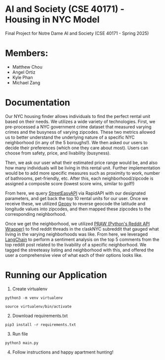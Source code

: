 # AI and Society (CSE 40171) - Housing in NYC Model
Final Project for Notre Dame AI and Society (CSE 40171 - Spring 2025)

# Members:
* Matthew Chou
* Angel Ortiz
* Kyle Phan
* Michael Zang

# Documentation

Our NYC housing finder allows individuals to find the perfect rental unit based on their needs. We utilizes a wide variety of technologies. First, we pre-processed a NYC government crime dataset that measured varying crimes and the busyness of varying zipcodes. These two metrics allowed us to better understand the underlying nature of a specific NYC neighborhood (in any of the 5 boroughs!). We then asked our users to decide their preferences (which one they care about most). Users can choose from safety, price, and livability (busyness). 

Then, we ask our user what their estimated price range would be, and also how many individuals will be living in this rental unit. Further implementation would be to add more specific measures such as proximity to work, number of bathrooms, pet-friendly, etc. After this, each neighborhood/zipcode is assigned a composite score (lowest score wins, similar to golf!)

From here, we query [StreetEasyAPI](https://rapidapi.com/realestator/api/streeteasy-api) via RapidAPI with our designated parameters, and get back the top 10 rental units for our user. Once we receive these, we utilized [Geopy](https://geopy.readthedocs.io/en/stable/) to reverse geocode the latitude and longitude values into zipcodes, and then mapped these zipcodes to the corresponding neighborhood.

Once we get the neighborhood, we utilized [PRAW (Python's Reddit API Wrapper)](https://praw.readthedocs.io/en/stable/) to find reddit threads in the r/askNYC subreddit that gauged what living in the varying neighborhoods was like. From here, we leveraged [LangChain](https://github.com/langchain-ai/langchain) to perform a sentiment analysis on the top 5 comments from the top reddit post related to the livability of a specific neighborhood. We tagged the streeteasy listing and neighborhood with this, and offered the user a comprehensive view of what each of their options looks like.

# Running our Application

1. Create virtualenv

`python3 -m venv virtualenv`

`source virtualenv/bin/activate`

2. Download requirements.txt

`pip3 install -r requirements.txt`

3. Run file

`python3 main.py`

4. Follow instructions and happy apartment hunting!
